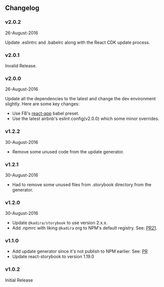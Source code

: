 ## Changelog

### v2.0.2
26-August-2016

Update .eslintrc and .babelrc along with the React CDK update process.

### v2.0.1

Invalid Release.

### v2.0.0
26-August-2016

Update all the dependencies to the latest and change the dev environment slightly.
Here are some key changes:

* Use FB's [react-app](https://www.npmjs.com/package/babel-preset-react-app) babel preset.
* Use the latest airbnb's eslint config(v2.0.0) which some minor overrides.

### v1.2.2
30-August-2016

* Remove some unused code from the update generator.

### v1.2.1
30-August-2016

* Had to remove some unused files from .storybook directory from the generator.

### v1.2.0
30-August-2016

* Update `@kadira/storybook` to use version 2.x.x.
* Add .npmrc with liking `@kadira` org to NPM's default registry. See: [PR21](https://github.com/kadirahq/react-cdk/pull/21).

### v1.1.0

* Add update generator since it's not publish to NPM earlier. See: [PR](https://github.com/kadirahq/react-cdk/pull/15)
* Update react-storybook to version 1.19.0

### v1.0.2

Initial Release
